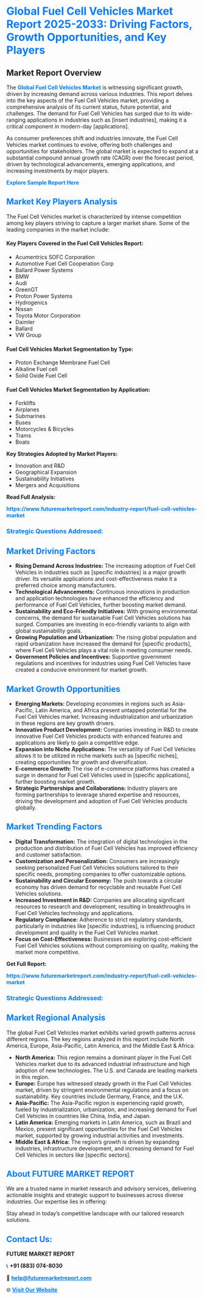 <h1 style="color: #007BFF;">Global Fuel Cell Vehicles Market Report 2025-2033: Driving Factors, Growth Opportunities, and Key Players</h1>

<section id="overview">
<h2>Market Report Overview</h2>
<p>The <a href="https://www.futuremarketreport.com/industry-report/fuel-cell-vehicles-market" style="color: #007BFF; text-decoration: none;"><strong>Global Fuel Cell Vehicles Market</strong></a> is witnessing significant growth, driven by increasing demand across various industries. This report delves into the key aspects of the Fuel Cell Vehicles market, providing a comprehensive analysis of its current status, future potential, and challenges. The demand for Fuel Cell Vehicles has surged due to its wide-ranging applications in industries such as [insert industries], making it a critical component in modern-day [applications].</p>
<p>As consumer preferences shift and industries innovate, the Fuel Cell Vehicles market continues to evolve, offering both challenges and opportunities for stakeholders. The global market is expected to expand at a substantial compound annual growth rate (CAGR) over the forecast period, driven by technological advancements, emerging applications, and increasing investments by major players.</p>
</section>

<section id="overview">
<p><a href="https://www.futuremarketreport.com/request-sample/reportId=64278" style="color: #007BFF; text-decoration: none;"><strong>Explore Sample Report Here</strong></a></p>
</section>

<section id="key-players">
<h2 style="color: #007BFF;">Market Key Players Analysis</h2>
<p>The Fuel Cell Vehicles market is characterized by intense competition among key players striving to capture a larger market share. Some of the leading companies in the market include:</p>
<h4>Key Players Covered in the Fuel Cell Vehicles Report:</h4>
<ul><li>Acumentrics SOFC Corporation</li><li>Automotive Fuel Cell Cooperation Corp</li><li>Ballard Power Systems</li><li>BMW</li><li>Audi</li><li>GreenGT</li><li>Proton Power Systems</li><li>Hydrogenics</li><li>Nissan</li><li>Toyota Motor Corporation</li><li>Daimler</li><li>Ballard</li><li>VW Group</li></ul>
<h4>Fuel Cell Vehicles Market Segmentation by Type:</h4>
<ul><li>Proton Exchange Membrane Fuel Cell</li><li>Alkaline Fuel cell</li><li>Solid Oxide Fuel Cell</li></ul>

<h4>Fuel Cell Vehicles Market Segmentation by Application:</h4>
<ul><li>Forklifts</li><li>Airplanes</li><li>Submarines</li><li>Buses</li><li>Motorcycles &amp; Bicycles</li><li>Trams</li><li>Boats</li></ul>
<p><strong>Key Strategies Adopted by Market Players:</strong></p>
<ul>
<li>Innovation and R&D</li>
<li>Geographical Expansion</li>
<li>Sustainability Initiatives</li>
<li>Mergers and Acquisitions</li>
</ul>
</section>

<section>
<p><strong>Read Full Analysis: </strong></p><a href="https://www.futuremarketreport.com/industry-report/fuel-cell-vehicles-market" style="color: #007BFF; text-decoration: none;"><strong>https://www.futuremarketreport.com/industry-report/fuel-cell-vehicles-market</strong></a>
<h3 style="color: #007BFF;">Strategic Questions Addressed:</h3>
</section>

<section id="driving-factors">
<h2 style="color: #007BFF;">Market Driving Factors</h2>
<ul>
<li><strong>Rising Demand Across Industries:</strong> The increasing adoption of Fuel Cell Vehicles in industries such as [specific industries] is a major growth driver. Its versatile applications and cost-effectiveness make it a preferred choice among manufacturers.</li>
<li><strong>Technological Advancements:</strong> Continuous innovations in production and application technologies have enhanced the efficiency and performance of Fuel Cell Vehicles, further boosting market demand.</li>
<li><strong>Sustainability and Eco-Friendly Initiatives:</strong> With growing environmental concerns, the demand for sustainable Fuel Cell Vehicles solutions has surged. Companies are investing in eco-friendly variants to align with global sustainability goals.</li>
<li><strong>Growing Population and Urbanization:</strong> The rising global population and rapid urbanization have increased the demand for [specific products], where Fuel Cell Vehicles plays a vital role in meeting consumer needs.</li>
<li><strong>Government Policies and Incentives:</strong> Supportive government regulations and incentives for industries using Fuel Cell Vehicles have created a conducive environment for market growth.</li>
</ul>
</section>

<section id="growth-opportunities">
<h2 style="color: #007BFF;">Market Growth Opportunities</h2>
<ul>
<li><strong>Emerging Markets:</strong> Developing economies in regions such as Asia-Pacific, Latin America, and Africa present untapped potential for the Fuel Cell Vehicles market. Increasing industrialization and urbanization in these regions are key growth drivers.</li>
<li><strong>Innovative Product Development:</strong> Companies investing in R&D to create innovative Fuel Cell Vehicles products with enhanced features and applications are likely to gain a competitive edge.</li>
<li><strong>Expansion into Niche Applications:</strong> The versatility of Fuel Cell Vehicles allows it to be utilized in niche markets such as [specific niches], creating opportunities for growth and diversification.</li>
<li><strong>E-commerce Growth:</strong> The rise of e-commerce platforms has created a surge in demand for Fuel Cell Vehicles used in [specific applications], further boosting market growth.</li>
<li><strong>Strategic Partnerships and Collaborations:</strong> Industry players are forming partnerships to leverage shared expertise and resources, driving the development and adoption of Fuel Cell Vehicles products globally.</li>
</ul>
</section>

<section id="trending-factors">
<h2 style="color: #007BFF;">Market Trending Factors</h2>
<ul>
<li><strong>Digital Transformation:</strong> The integration of digital technologies in the production and distribution of Fuel Cell Vehicles has improved efficiency and customer satisfaction.</li>
<li><strong>Customization and Personalization:</strong> Consumers are increasingly seeking personalized Fuel Cell Vehicles solutions tailored to their specific needs, prompting companies to offer customizable options.</li>
<li><strong>Sustainability and Circular Economy:</strong> The push towards a circular economy has driven demand for recyclable and reusable Fuel Cell Vehicles solutions.</li>
<li><strong>Increased Investment in R&D:</strong> Companies are allocating significant resources to research and development, resulting in breakthroughs in Fuel Cell Vehicles technology and applications.</li>
<li><strong>Regulatory Compliance:</strong> Adherence to strict regulatory standards, particularly in industries like [specific industries], is influencing product development and quality in the Fuel Cell Vehicles market.</li>
<li><strong>Focus on Cost-Effectiveness:</strong> Businesses are exploring cost-efficient Fuel Cell Vehicles solutions without compromising on quality, making the market more competitive.</li>
</ul>
</section>

<section>
<p><strong>Get Full Report: </strong></p><a href="https://www.futuremarketreport.com/industry-report/fuel-cell-vehicles-market" style="color: #007BFF; text-decoration: none;"><strong>https://www.futuremarketreport.com/industry-report/fuel-cell-vehicles-market</strong></a>
<h3 style="color: #007BFF;">Strategic Questions Addressed:</h3>
</section>


<section id="regional-analysis">
<h2 style="color: #007BFF;">Market Regional Analysis</h2>
<p>The global Fuel Cell Vehicles market exhibits varied growth patterns across different regions. The key regions analyzed in this report include North America, Europe, Asia-Pacific, Latin America, and the Middle East & Africa:</p>
<ul>
<li><strong>North America:</strong> This region remains a dominant player in the Fuel Cell Vehicles market due to its advanced industrial infrastructure and high adoption of new technologies. The U.S. and Canada are leading markets in this region.</li>
<li><strong>Europe:</strong> Europe has witnessed steady growth in the Fuel Cell Vehicles market, driven by stringent environmental regulations and a focus on sustainability. Key countries include Germany, France, and the U.K.</li>
<li><strong>Asia-Pacific:</strong> The Asia-Pacific region is experiencing rapid growth, fueled by industrialization, urbanization, and increasing demand for Fuel Cell Vehicles in countries like China, India, and Japan.</li>
<li><strong>Latin America:</strong> Emerging markets in Latin America, such as Brazil and Mexico, present significant opportunities for the Fuel Cell Vehicles market, supported by growing industrial activities and investments.</li>
<li><strong>Middle East & Africa:</strong> The region’s growth is driven by expanding industries, infrastructure development, and increasing demand for Fuel Cell Vehicles in sectors like [specific sectors].</li>
</ul>
</section>

<footer>
<h2 style="color: #007BFF;">About FUTURE MARKET REPORT</h2>
<p>We are a trusted name in market research and advisory services, delivering actionable insights and strategic support to businesses across diverse industries. Our expertise lies in offering:</p>

<p>Stay ahead in today’s competitive landscape with our tailored research solutions.</p>

<h2 style="color: #007BFF;">Contact Us:</h2>
<p><strong>FUTURE MARKET REPORT</strong></p>
<p>📞 <strong>+91 (883) 074-8030</strong></p>
<p>📧 <strong><a href="mailto:help@futuremarketreport.com" style="color: #007BFF;">help@futuremarketreport.com</a></strong></p>
<p>🌐 <strong><a href="https://www.futuremarketreport.com/" style="color: #007BFF;">Visit Our Website</a></strong></p>
</footer>